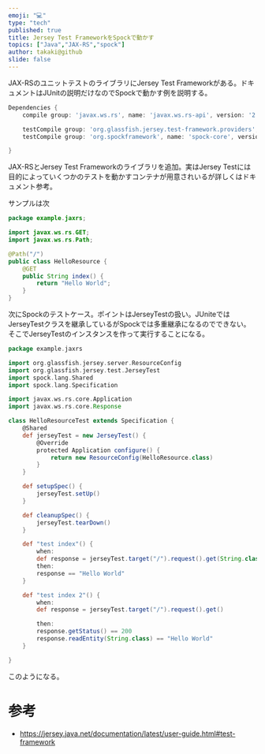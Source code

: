```yaml
---
emoji: "💻"
type: "tech"
published: true
title: Jersey Test FrameworkをSpockで動かす
topics: ["Java","JAX-RS","spock"]
author: takaki@github
slide: false
---
```

JAX-RSのユニットテストのライブラリにJersey Test Frameworkがある。ドキュメントはJUnitの説明だけなのでSpockで動かす例を説明する。

```build.gradle
Dependencies {
    compile group: 'javax.ws.rs', name: 'javax.ws.rs-api', version: '2.0.1'

    testCompile group: 'org.glassfish.jersey.test-framework.providers', name: 'jersey-test-framework-provider-grizzly2', version: '2.23.1'
    testCompile group: 'org.spockframework', name: 'spock-core', version: '1.0-groovy-2.4'

}
```

JAX-RSとJersey Test Frameworkのライブラリを追加。実はJersey Testには目的によっていくつかのテストを動かすコンテナが用意されいるが詳しくはドキュメント参考。

サンプルは次

```java:HelloResource.java
package example.jaxrs;

import javax.ws.rs.GET;
import javax.ws.rs.Path;

@Path("/")
public class HelloResource {
    @GET
    public String index() {
        return "Hello World";
    }
}
```

次にSpockのテストケース。ポイントはJerseyTestの扱い。JUniteではJerseyTestクラスを継承しているがSpockでは多重継承になるのでできない。そこでJerseyTestのインスタンスを作って実行することになる。

```HelloValidateResource.groovy
package example.jaxrs

import org.glassfish.jersey.server.ResourceConfig
import org.glassfish.jersey.test.JerseyTest
import spock.lang.Shared
import spock.lang.Specification

import javax.ws.rs.core.Application
import javax.ws.rs.core.Response

class HelloResourceTest extends Specification {
    @Shared
    def jerseyTest = new JerseyTest() {
        @Override
        protected Application configure() {
            return new ResourceConfig(HelloResource.class)
        }
    }

    def setupSpec() {
        jerseyTest.setUp()
    }

    def cleanupSpec() {
        jerseyTest.tearDown()
    }

    def "test index"() {
        when:
        def response = jerseyTest.target("/").request().get(String.class)
        then:
        response == "Hello World"
    }

    def "test index 2"() {
        when:
        def response = jerseyTest.target("/").request().get()

        then:
        response.getStatus() == 200
        response.readEntity(String.class) == "Hello World"
    }

}
```
このようになる。

# 参考
* https://jersey.java.net/documentation/latest/user-guide.html#test-framework

